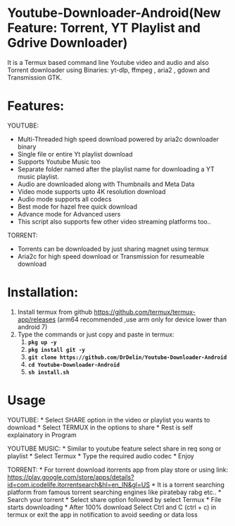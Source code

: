 # Youtube-Downloader-Android(New Feature: Torrent, YT Playlist and Gdrive Downloader)
  It is a Termux based command line Youtube video and audio and also Torrent downloader using Binaries: yt-dlp, ffmpeg , aria2 , gdown and Transmission GTK.
  
# Features:
 YOUTUBE:
  * Multi-Threaded high speed download powered by aria2c downloader binary
  * Single file or entire Yt playlist download
  * Supports Youtube Music too
  * Separate folder named after the playlist name for downloading a YT music playlist.
  * Audio are downloaded along with Thumbnails and Meta Data
  * Video mode supports upto 4K resolution download
  * Audio mode supports all codecs
  * Best mode for hazel free quick download
  * Advance mode for Advanced users
  * This script also supports few other video streaming platforms too..
  
 TORRENT:
  * Torrents can be downloaded by just sharing magnet using termux
  * Aria2c for high speed download or Transmission for resumeable download
 
# Installation:
  1. Install termux from github https://github.com/termux/termux-app/releases
     (arm64 recommended ,use arm only for device lower than android 7)
  2. Type the commands or just copy and paste in termux:
        1) **`pkg up -y`**
        2) **`pkg install git -y`**
        3) **`git clone https://github.com/DrDelin/Youtube-Downloader-Android`**
        4) **`cd Youtube-Downloader-Android`**
        5) **`sh install.sh`**

# Usage

  YOUTUBE:
    * Select SHARE option in the video or playlist you wants to download
    * Select TERMUX in the options to share
    * Rest is self explainatory in Program
  
  YOUTUBE MUSIC:
    * Similar to youtube feature select share in req song or playlist
    * Select Termux
    * Type the required audio codec
    * Enjoy
   
  TORRENT:
     * For torrent download itorrents app from play store or using link: https://play.google.com/store/apps/details?id=com.icodelife.itorrentsearch&hl=en_IN&gl=US
     * It is a torrent searching platform from famous torrent searching engines like piratebay rabg etc..
     * Search your torrent 
     * Select share option followed by select Termux
     * File starts downloading
     * After 100% download Select Ctrl and C (ctrl + c) in termux or exit the app in notification to avoid seeding or data loss
     
